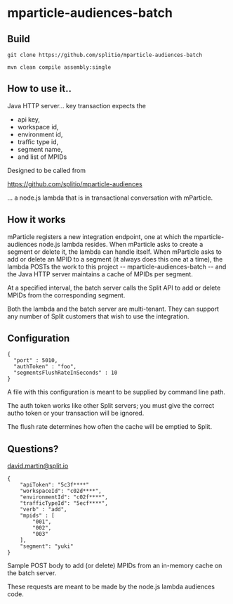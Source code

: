 # mparticle-audiences-batch

## Build

```
git clone https://github.com/splitio/mparticle-audiences-batch

mvn clean compile assembly:single
```

## How to use it..


Java HTTP server... key transaction expects the 
 * api key,
 * workspace id, 
 * environment id, 
 * traffic type id, 
 * segment name, 
 * and list of MPIDs

Designed to be called from 

https://github.com/splitio/mparticle-audiences

... a node.js lambda that is in transactional conversation with mParticle.

## How it works

mParticle registers a new integration endpoint, one at which the mparticle-audiences node.js lambda resides.  When mParticle asks to create a segment or delete it, the lambda can handle itself.  When mParticle asks to add or delete an MPID to a segment (it always does this one at a time), the lambda POSTs the work to this project -- mparticle-audiences-batch -- and the Java HTTP server maintains a cache of MPIDs per segment.

At a specified interval, the batch server calls the Split API to add or delete MPIDs from the corresponding segment.

Both the lambda and the batch server are multi-tenant.  They can support any number of Split customers that wish to use the integration.

## Configuration

```
{
  "port" : 5010,
  "authToken" : "foo",
  "segmentsFlushRateInSeconds" : 10
}
```

A file with this configuration is meant to be supplied by command line path.

The auth token works like other Split servers; you must give the correct autho token or your transaction will be ignored.

The flush rate determines how often the cache will be emptied to Split.

## Questions?

david.martin@split.io

```
{
    "apiToken": "5c3f****"
    "workspaceId": "c02d****",
    "environmentId": "c02f****",
    "trafficTypeId": "5ecf****",
    "verb" : "add",
    "mpids" : [
        "001",
        "002",
        "003"
    ],
    "segment": "yuki"
}
```

Sample POST body to add (or delete) MPIDs from an in-memory cache on the batch server.

These requests are meant to be made by the node.js lambda audiences code.



